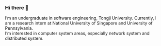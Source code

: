 ### Hi there 👋

<!--
**Blue-Silence/Blue-Silence** is a ✨ _special_ ✨ repository because its `README.md` (this file) appears on your GitHub profile.

Here are some ideas to get you started:

- 🔭 I’m currently working on ...
- 🌱 I’m currently learning operating system and programing language theory.   
- 👯 I’m looking to collaborate on ...
- 🤔 I’m looking for help with ...
- 💬 Ask me about ...
- 📫 How to reach me: ...
- 😄 Pronouns: ...
- ⚡ Fun fact: ...
-->

I’m an undergraduate in software engineering, Tongji University. 
Currently, I am a research intern at National University of Singapore and University of Pennsylvania.  
I’m interested in computer system areas, especially network system and distributed system.  

<!--
- I’m interested in computer system areas, especially operating system, distributed system, and computer architecture, and also attracted by programming language theory.
- If you may, some advice on learning and working on systems and architecture would be great.  
- Feel free to interrupt me~ I don't bite! (At least most of the time)  

- ![Blue-Silence's GitHub stats](https://github-readme-stats.vercel.app/api?username=Blue-Silence&show_icons=true&theme=tokyonight&count_private=true)
- [![Top Langs](https://github-readme-stats.vercel.app/api/top-langs/?username=Blue-Silence&layout=compact)](https://github.com/Blue-Silence/github-readme-stats)   
-->
